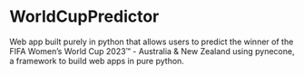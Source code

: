 # WorldCupPredictor
Web app built purely in python that allows users to predict the winner of the FIFA Women’s World Cup 2023™️ - Australia &amp; New Zealand using pynecone, a framework to build web apps in pure python.
